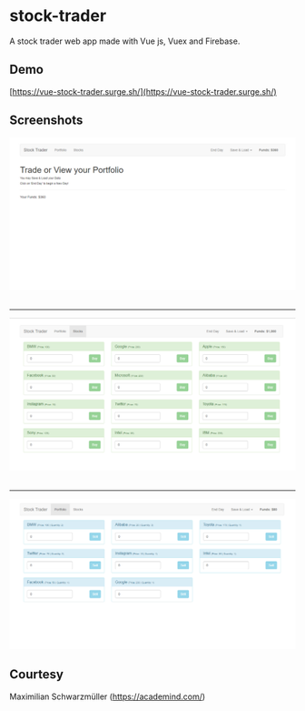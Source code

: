 # stock-trader

A stock trader web app made with Vue js, Vuex and Firebase.

## Demo
[https://vue-stock-trader.surge.sh/](https://vue-stock-trader.surge.sh/)

## Screenshots
![alt text](https://raw.githubusercontent.com/arifszn/stock-trader/master/public/assets/Screenshot(01).jpg)
<br />
<br />

***
![alt text](https://raw.githubusercontent.com/arifszn/stock-trader/master/public/assets/Screenshot(02).jpg)
<br />
<br />

***
![alt text](https://raw.githubusercontent.com/arifszn/stock-trader/master/public/assets/Screenshot(03).jpg)

## Courtesy
Maximilian Schwarzmüller (https://academind.com/)
